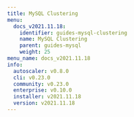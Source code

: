 ```yaml
---
title: MySQL Clustering
menu:
  docs_v2021.11.18:
    identifier: guides-mysql-clustering
    name: MySQL Clustering
    parent: guides-mysql
    weight: 25
menu_name: docs_v2021.11.18
info:
  autoscaler: v0.8.0
  cli: v0.23.0
  community: v0.23.0
  enterprise: v0.10.0
  installer: v2021.11.18
  version: v2021.11.18
---
```


